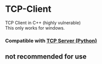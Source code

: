 # TCP-Client
TCP Client in C++ (highly vulnerable) <br>
This only works for windows. <br>
### Compatible with [TCP Server (Python)](https://github.com/t0int/TCP-Server)

## not recommended for use
